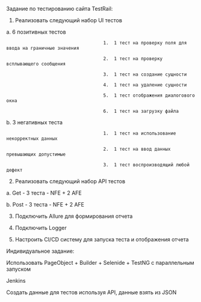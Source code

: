 Задание по тестированию сайта TestRail:

1. 	Реализовать следующий набор UI тестов

a. 	6 позитивных тестов

                                        1. 	1 тест на проверку поля для ввода на граничные значения 
                                           
                                        2. 	1 тест на проверку всплывающего сообщения 
                                          
                                        3. 	1 тест на создание сущности 
                                          
                                        4. 	1 тест на удаление сущности 
                                          
                                        5. 	1 тест отображения диалогового окна 
                                          
                                        6. 	1 тест на загрузку файла 
                                          
b. 	3 негативных теста

                                        1. 	1 тест на использование некорректных данных 
                                        
                                        2. 	1 тест на ввод данных превышающих допустимые 
                                        
                                        3. 	1 тест воспроизводящий любой дефект 
                                        
2. 	Реализовать следующий набор API тестов
 	
a. 	Get - 3 теста - NFE + 2 AFE 

b. 	Post - 3 теста - NFE + 2 AFE

3. 	Подключить Allure для формирования отчета
	
4.   Подключить Logger
  
5. 	Настроить CI/CD систему для запуска теста и отображения отчета

Индивидуальное задание:

Использовать PageObject + Builder + Selenide + TestNG c параллельным запуском 

Jenkins

Создать данные для тестов используя API, данные взять из JSON
